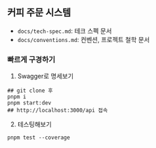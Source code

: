 ## 커피 주문 시스템

- `docs/tech-spec.md`: 테크 스펙 문서
- `docs/conventions.md`: 컨벤션, 프로젝트 철학 문서

### 빠르게 구경하기

1. Swagger로 명세보기

```shell
## git clone 후
pnpm i
pnpm start:dev
## http://localhost:3000/api 접속
```

2. 테스팅해보기

```shell
pnpm test --coverage
```
